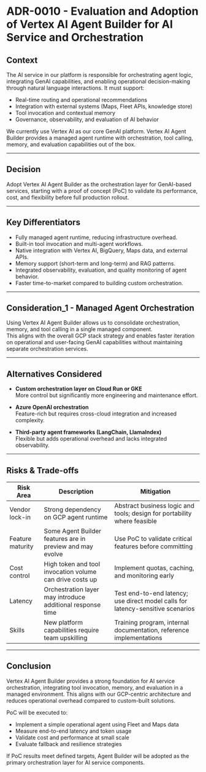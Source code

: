 # ADR-0010 - Evaluation and Adoption of Vertex AI Agent Builder for AI Service and Orchestration

## Context

The AI service in our platform is responsible for orchestrating agent logic, integrating GenAI capabilities, and enabling operational decision-making through natural language interactions. It must support:
- Real-time routing and operational recommendations
- Integration with external systems (Maps, Fleet APIs, knowledge store)
- Tool invocation and contextual memory
- Governance, observability, and evaluation of AI behavior

We currently use Vertex AI as our core GenAI platform. Vertex AI Agent Builder provides a managed agent runtime with orchestration, tool calling, memory, and evaluation capabilities out of the box.

---

## Decision

Adopt Vertex AI Agent Builder as the orchestration layer for GenAI-based services, starting with a proof of concept (PoC) to validate its performance, cost, and flexibility before full production rollout.

---

## Key Differentiators

- Fully managed agent runtime, reducing infrastructure overhead.
- Built-in tool invocation and multi-agent workflows.
- Native integration with Vertex AI, BigQuery, Maps data, and external APIs.
- Memory support (short-term and long-term) and RAG patterns.
- Integrated observability, evaluation, and quality monitoring of agent behavior.
- Faster time-to-market compared to building custom orchestration.

---

## Consideration_1 - Managed Agent Orchestration

Using Vertex AI Agent Builder allows us to consolidate orchestration, memory, and tool calling in a single managed component.  
This aligns with the overall GCP stack strategy and enables faster iteration on operational and user-facing GenAI capabilities without maintaining separate orchestration services.

---

## Alternatives Considered

- **Custom orchestration layer on Cloud Run or GKE**  
  More control but significantly more engineering and maintenance effort.

- **Azure OpenAI orchestration**  
  Feature-rich but requires cross-cloud integration and increased complexity.

- **Third-party agent frameworks (LangChain, LlamaIndex)**  
  Flexible but adds operational overhead and lacks integrated observability.

---

## Risks & Trade-offs

| Risk Area                  | Description                                                                                     | Mitigation                                                                                                   |
|----------------------------|-------------------------------------------------------------------------------------------------|---------------------------------------------------------------------------------------------------------------|
| Vendor lock-in             | Strong dependency on GCP agent runtime                                                          | Abstract business logic and tools; design for portability where feasible                                     |
| Feature maturity           | Some Agent Builder features are in preview and may evolve                                      | Use PoC to validate critical features before committing                                                      |
| Cost control               | High token and tool invocation volume can drive costs up                                       | Implement quotas, caching, and monitoring early                                                              |
| Latency                    | Orchestration layer may introduce additional response time                                    | Test end-to-end latency; use direct model calls for latency-sensitive scenarios                              |
| Skills                     | New platform capabilities require team upskilling                                             | Training program, internal documentation, reference implementations                                         |

---

## Conclusion

Vertex AI Agent Builder provides a strong foundation for AI service orchestration, integrating tool invocation, memory, and evaluation in a managed environment. This aligns with our GCP-centric architecture and reduces operational overhead compared to custom-built solutions.

PoC will be executed to:
- Implement a simple operational agent using Fleet and Maps data
- Measure end-to-end latency and token usage
- Validate cost and performance at small scale
- Evaluate fallback and resilience strategies

If PoC results meet defined targets, Agent Builder will be adopted as the primary orchestration layer for AI service components.
